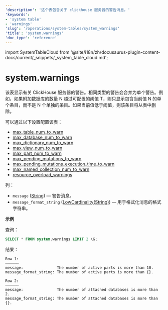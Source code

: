 ```yaml
---
'description': '这个表包含关于 clickhouse 服务器的警告消息。'
'keywords':
- 'system table'
- 'warnings'
'slug': '/operations/system-tables/system_warnings'
'title': 'system.warnings'
'doc_type': 'reference'
---
```


import SystemTableCloud from '@site/i18n/zh/docusaurus-plugin-content-docs/current/_snippets/_system_table_cloud.md';


# system.warnings

<SystemTableCloud/>

该表显示有关 ClickHouse 服务器的警告。相同类型的警告会合并为单个警告。例如，如果附加数据库的数量 N 超过可配置的阈值 T，则只显示包含当前值 N 的单个条目，而不是 N 个单独的条目。如果当前值低于阈值，则该条目将从表中删除。

可以通过以下设置配置该表：

- [max_table_num_to_warn](../server-configuration-parameters/settings.md#max_table_num_to_warn)
- [max_database_num_to_warn](../server-configuration-parameters/settings.md#max_database_num_to_warn)
- [max_dictionary_num_to_warn](../server-configuration-parameters/settings.md#max_dictionary_num_to_warn)
- [max_view_num_to_warn](../server-configuration-parameters/settings.md#max_view_num_to_warn)
- [max_part_num_to_warn](../server-configuration-parameters/settings.md#max_part_num_to_warn)
- [max_pending_mutations_to_warn](../server-configuration-parameters/settings.md#max_pending_mutations_to_warn)
- [max_pending_mutations_execution_time_to_warn](/operations/server-configuration-parameters/settings#max_pending_mutations_execution_time_to_warn)
- [max_named_collection_num_to_warn](../server-configuration-parameters/settings.md#max_named_collection_num_to_warn)
- [resource_overload_warnings](/operations/settings/server-overload#resource-overload-warnings)

列：

- `message` ([String](../../sql-reference/data-types/string.md)) — 警告消息。
- `message_format_string` ([LowCardinality(String)](../../sql-reference/data-types/string.md)) — 用于格式化消息的格式字符串。

**示例**

查询：

```sql
SELECT * FROM system.warnings LIMIT 2 \G;
```

结果：

```text
Row 1:
──────
message:               The number of active parts is more than 10.
message_format_string: The number of active parts is more than {}.

Row 2:
──────
message:               The number of attached databases is more than 2.
message_format_string: The number of attached databases is more than {}.
```
